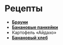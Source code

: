 # Рецепты

- [**Брауни**](brownie.md)
- [**Банановые панкейки**](banan_pancake.md)
- Картофель «Айдахо»
- [**Банановый хлеб**](Banana_bread.md)

